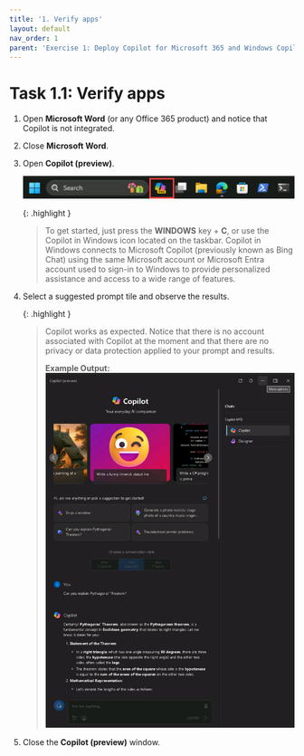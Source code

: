 ```yaml
---
title: '1. Verify apps'
layout: default
nav_order: 1
parent: 'Exercise 1: Deploy Copilot for Microsoft 365 and Windows Copilot'
---
```


# Task 1.1: Verify apps

1. Open **Microsoft Word** (or any Office 365 product) and notice that Copilot is not integrated.

1. Close **Microsoft Word**.

1. Open **Copilot (preview)**.

    ![b1.jpg](../media/b1.jpg)

    {: .highlight }
    > To get started, just press the **WINDOWS** key + **C**, or use the Copilot in Windows icon located on the taskbar. Copilot in Windows connects to Microsoft Copilot (previously known as Bing Chat) using the same Microsoft account or Microsoft Entra account used to sign-in to Windows to provide personalized assistance and access to a wide range of features. 

1. Select a suggested prompt tile and observe the results.

    {: .highlight }
    > Copilot works as expected. Notice that there is no account associated with Copilot at the moment and that there are no privacy or data protection applied to your prompt and results.
    >
    >**Example Output:**
    ![b3.jpg](../media/b3.jpg)

1. Close the **Copilot (preview)** window. 

